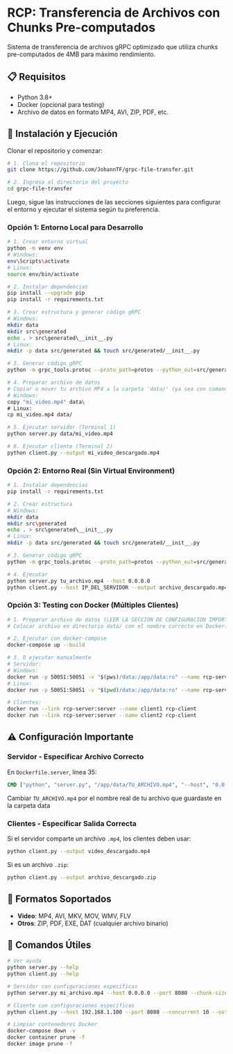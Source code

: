 # RCP: Transferencia de Archivos con Chunks Pre-computados

Sistema de transferencia de archivos gRPC optimizado que utiliza chunks pre-computados de 4MB para máximo rendimiento.

## 📋 Requisitos

- Python 3.8+
- Docker (opcional para testing)
- Archivo de datos en formato MP4, AVI, ZIP, PDF, etc.

## 🚀 Instalación y Ejecución

Clonar el repositorio y comenzar:

```bash
# 1. Clona el repositorio
git clone https://github.com/JohannTF/grpc-file-transfer.git

# 2. Ingresa al directorio del proyecto
cd grpc-file-transfer
```

Luego, sigue las instrucciones de las secciones siguientes para configurar el entorno y ejecutar el sistema según tu preferencia.

### **Opción 1: Entorno Local para Desarrollo**

```bash
# 1. Crear entorno virtual
python -m venv env
# Windows:
env\Scripts\activate
# Linux:
source env/bin/activate

# 2. Instalar dependencias
pip install --upgrade pip
pip install -r requirements.txt

# 3. Crear estructura y generar código gRPC
# Windows:
mkdir data
mkdir src\generated
echo . > src\generated\__init__.py
# Linux:
mkdir -p data src/generated && touch src/generated/__init__.py

# 3. Generar código gRPC
python -m grpc_tools.protoc --proto_path=protos --python_out=src/generated --grpc_python_out=src/generated protos/file_transfer.proto

# 4. Preparar archivo de datos
# Copiar o mover tu archivo MP4 a la carpeta 'data/' (ya sea con comandos o manualmente)
# Windows:
copy "mi_video.mp4" data\
# Linux:
cp mi_video.mp4 data/

# 5. Ejecutar servidor (Terminal 1)
python server.py data/mi_video.mp4

# 6. Ejecutar cliente (Terminal 2)
python client.py --output mi_video_descargado.mp4
```

### **Opción 2: Entorno Real (Sin Virtual Environment)**

```bash
# 1. Instalar dependencias
pip install -r requirements.txt

# 2. Crear estructura
# Windows:
mkdir data
mkdir src\generated
echo . > src\generated\__init__.py
# Linux:
mkdir -p data src/generated && touch src/generated/__init__.py

# 3. Generar código gRPC
python -m grpc_tools.protoc --proto_path=protos --python_out=src/generated --grpc_python_out=src/generated protos/file_transfer.proto

# 4. Ejecutar
python server.py tu_archivo.mp4 --host 0.0.0.0
python client.py --host IP_DEL_SERVIDOR --output archivo_descargado.mp4
```

### **Opción 3: Testing con Docker (Múltiples Clientes)**

```bash
# 1. Preparar archivo de datos (LEER LA SECCIÓN DE CONFIGURACIÓN IMPORTANTE MÁS ABAJO)
# Colocar archivo en directorio data/ con el nombre correcto en Dockerfile.server

# 2. Ejecutar con docker-compose
docker-compose up --build

# 3. O ejecutar manualmente
# Servidor:
# Windows:
docker run -p 50051:50051 -v "$(pws)/data:/app/data:ro" --name rcp-server rcp-server
# Linux:
docker run -p 50051:50051 -v "$(pwd)/data:/app/data:ro" --name rcp-server rcp-server

# Clientes:
docker run --link rcp-server:server --name client1 rcp-client
docker run --link rcp-server:server --name client2 rcp-client
```

## ⚠️ Configuración Importante

### **Servidor - Especificar Archivo Correcto**

En `Dockerfile.server`, línea 35:
```dockerfile
CMD ["python", "server.py", "/app/data/TU_ARCHIVO.mp4", "--host", "0.0.0.0", "--port", "50051"]
```

Cambiar `TU_ARCHIVO.mp4` por el nombre real de tu archivo que guardaste en la carpeta data

### **Clientes - Especificar Salida Correcta**

Si el servidor comparte un archivo `.mp4`, los clientes deben usar:
```bash
python client.py --output video_descargado.mp4
```

Si es un archivo `.zip`:
```bash
python client.py --output archivo_descargado.zip
```

## 🎯 Formatos Soportados

- **Video**: MP4, AVI, MKV, MOV, WMV, FLV
- **Otros**: ZIP, PDF, EXE, DAT (cualquier archivo binario)

## 🔧 Comandos Útiles

```bash
# Ver ayuda
python server.py --help
python client.py --help

# Servidor con configuraciones específicas
python server.py mi_archivo.mp4 --host 0.0.0.0 --port 8080 --chunk-size 8388608

# Cliente con configuraciones específicas
python client.py --host 192.168.1.100 --port 8080 --concurrent 10 --output mi_descarga.mp4

# Limpiar contenedores Docker
docker-compose down -v
docker container prune -f
docker image prune -f
```